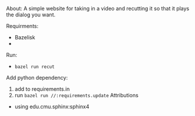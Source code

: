 About:
A simple website for taking in a video and recutting it so that it plays the dialog you want.

Requirments:
- Bazelisk
- 
Run:
- `bazel run recut`


Add python dependency:
1. add to requirements.in
2. run `bazel run //:requirements.update`
Attributions
- using edu.cmu.sphinx:sphinx4